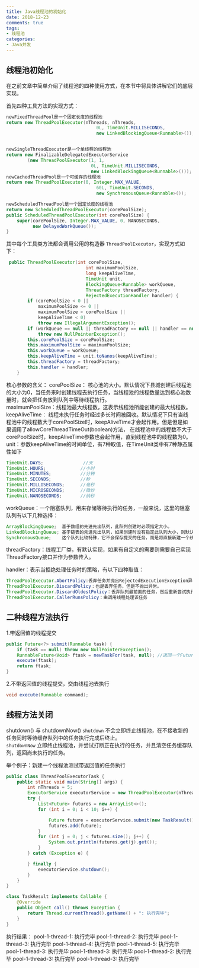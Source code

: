 ```yaml
---
title: Java线程池的初始化
date: 2018-12-23
comments: true 
tags:
- 线程池
categories:  
- Java并发  
---
```


## 线程池初始化
在之前文章中简单介绍了线程池的四种使用方式，在本节中将具体讲解它们的底层实现。

首先四种工具方法的实现方式：
```java
newFixedThreadPool是一个固定长度的线程池
return new ThreadPoolExecutor(nThreads, nThreads,
                                  0L, TimeUnit.MILLISECONDS,
                                  new LinkedBlockingQueue<Runnable>());


newSingleThreadExecutor是一个单线程的线程池
return new FinalizableDelegatedExecutorService
        (new ThreadPoolExecutor(1, 1,
                                0L, TimeUnit.MILLISECONDS,
                                new LinkedBlockingQueue<Runnable>()));
newCachedThreadPool是一个可缓存的线程池
return new ThreadPoolExecutor(0, Integer.MAX_VALUE,
                                  60L, TimeUnit.SECONDS,
                                  new SynchronousQueue<Runnable>());

newScheduledThreadPool是一个固定长度的线程池
return new ScheduledThreadPoolExecutor(corePoolSize);
public ScheduledThreadPoolExecutor(int corePoolSize) {
    super(corePoolSize, Integer.MAX_VALUE, 0, NANOSECONDS,
          new DelayedWorkQueue());
}  
```
其中每个工具类方法都会调用公用的构造器 `ThreadPoolExecutor`，实现方式如下：
```java
 public ThreadPoolExecutor(int corePoolSize,
                              int maximumPoolSize,
                              long keepAliveTime,
                              TimeUnit unit,
                              BlockingQueue<Runnable> workQueue,
                              ThreadFactory threadFactory,
                              RejectedExecutionHandler handler) {
        if (corePoolSize < 0 ||
            maximumPoolSize <= 0 ||
            maximumPoolSize < corePoolSize ||
            keepAliveTime < 0)
            throw new IllegalArgumentException();
        if (workQueue == null || threadFactory == null || handler == null)
            throw new NullPointerException();
        this.corePoolSize = corePoolSize;
        this.maximumPoolSize = maximumPoolSize;
        this.workQueue = workQueue;
        this.keepAliveTime = unit.toNanos(keepAliveTime);
        this.threadFactory = threadFactory;
        this.handler = handler;
    }
```
核心参数的含义：
corePoolSize： 核心池的大小。默认情况下县城创建后线程池的大小为0，当任务来时创建线程去执行任务，当线程池的线程数量达到核心池数量时，就会把任务放到队列中等待线程执行。   
maximumPoolSize：线程池最大线程数，这表示线程池所能创建的最大线程数。   
keepAliveTime： 线程未执行任务时经过多长时间被回收。默认情况下只有当线程池中的线程数大于corePoolSize时，keepAliveTime才会起作用。但是但是如果调用了allowCoreThreadTimeOut(boolean)方法，
在线程池中的线程数不大于corePoolSize时，keepAliveTime参数也会起作用，直到线程池中的线程数为0。
unit：参数keepAliveTime的时间单位，有7种取值，在TimeUnit类中有7种静态属性如下
```java
TimeUnit.DAYS;               //天
TimeUnit.HOURS;             //小时
TimeUnit.MINUTES;           //分钟
TimeUnit.SECONDS;           //秒
TimeUnit.MILLISECONDS;      //毫秒
TimeUnit.MICROSECONDS;      //微妙
TimeUnit.NANOSECONDS;       //纳秒
```
workQueue：一个阻塞队列，用来存储等待执行的任务，一般来说，这里的阻塞队列有以下几种选择：
```java
ArrayBlockingQueue;  基于数组的先进先出队列，此队列创建时必须指定大小。
LinkedBlockingQueue; 基于链表的先进先出队列，如果创建时没有指定此队列大小，则默认为Integer.MAX_VALUE。
SynchronousQueue;    这个队列比较特殊，它不会保存提交的任务，而是将直接新建一个线程来执行新来的任务。
```

threadFactory：线程工厂类，有默认实现，如果有自定义的需要则需要自己实现ThreadFactory接口并作为参数传入。


handler：表示当拒绝处理任务时的策略，有以下四种取值：
```java
ThreadPoolExecutor.AbortPolicy:丢弃任务并抛出RejectedExecutionException异常。（默认使用方式） 
ThreadPoolExecutor.DiscardPolicy：也是丢弃任务，但是不抛出异常。 
ThreadPoolExecutor.DiscardOldestPolicy：丢弃队列最前面的任务，然后重新尝试执行任务（重复此过程）
ThreadPoolExecutor.CallerRunsPolicy：由调用线程处理该任务 
```
## 二种线程方法执行

1.带返回值的线程提交
```java
public Future<?> submit(Runnable task) {
    if (task == null) throw new NullPointerException();
    RunnableFuture<Void> ftask = newTaskFor(task, null); //返回一个FutureTask对象
    execute(ftask);
    return ftask;
}
```
2.不带返回值的线程提交，交由线程池去执行
```java
void execute(Runnable command);
```

## 线程方法关闭
shutdown() 与 shutdownNow()
`shutdown` 不会立即终止线程池，在不接收新的任务同时等待缓存队列中的任务执行完成后终止。   
`shutdownNow` 立即终止线程池，并尝试打断正在执行的任务，并且清空任务缓存队列，返回尚未执行的任务。


举个例子：新建一个线程池测试带返回值的任务执行
```java
public class ThreadPoolExecutorTask {
    public static void main(String[] args) {
        int nThreads = 5;
        ExecutorService executorService = new ThreadPoolExecutor(nThreads, nThreads, 60L, TimeUnit.SECONDS, new LinkedBlockingDeque<>());
        try {
            List<Future> futures = new ArrayList<>();
            for (int i = 0; i < 10; i++) {

                Future future = executorService.submit(new TaskResult());
                futures.add(future);
            }
            for (int j = 0; j < futures.size(); j++) {
                System.out.println(futures.get(j).get());
            }
        } catch (Exception e) {

        } finally {
            executorService.shutdown();
        }
    }
}

class TaskResult implements Callable {
    @Override
    public Object call() throws Exception {
        return Thread.currentThread().getName() + ": 执行完毕";
    }
}
```
执行结果：
pool-1-thread-1: 执行完毕
pool-1-thread-2: 执行完毕
pool-1-thread-3: 执行完毕
pool-1-thread-4: 执行完毕
pool-1-thread-5: 执行完毕
pool-1-thread-3: 执行完毕
pool-1-thread-3: 执行完毕
pool-1-thread-2: 执行完毕
pool-1-thread-3: 执行完毕
pool-1-thread-3: 执行完毕

